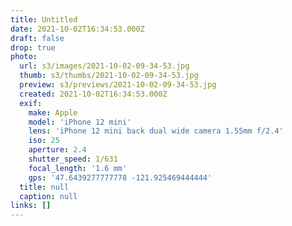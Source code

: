 ```yaml
---
title: Untitled
date: 2021-10-02T16:34:53.000Z
draft: false
drop: true
photo:
  url: s3/images/2021-10-02-09-34-53.jpg
  thumb: s3/thumbs/2021-10-02-09-34-53.jpg
  preview: s3/previews/2021-10-02-09-34-53.jpg
  created: 2021-10-02T16:34:53.000Z
  exif:
    make: Apple
    model: 'iPhone 12 mini'
    lens: 'iPhone 12 mini back dual wide camera 1.55mm f/2.4'
    iso: 25
    aperture: 2.4
    shutter_speed: 1/631
    focal_length: '1.6 mm'
    gps: '47.6439277777778 -121.925469444444'
  title: null
  caption: null
links: []
---
```

